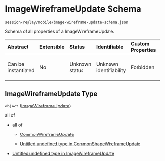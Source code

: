 # ImageWireframeUpdate Schema

```txt
session-replay/mobile/image-wireframe-update-schema.json
```

Schema of all properties of a ImageWireframeUpdate.

| Abstract            | Extensible | Status         | Identifiable            | Custom Properties | Additional Properties | Access Restrictions | Defined In                                                                                                                   |
| :------------------ | :--------- | :------------- | :---------------------- | :---------------- | :-------------------- | :------------------ | :--------------------------------------------------------------------------------------------------------------------------- |
| Can be instantiated | No         | Unknown status | Unknown identifiability | Forbidden         | Allowed               | none                | [image-wireframe-update-schema.json](../out/session-replay/mobile/image-wireframe-update-schema.json "open original schema") |

## ImageWireframeUpdate Type

`object` ([ImageWireframeUpdate](image-wireframe-update-schema.md))

all of

* all of

  * [CommonWireframeUpdate](_common-wireframe-update-schema.md "check type definition")

  * [Untitled undefined type in CommonShapeWireframeUpdate](_common-shape-wireframe-update-schema-allof-1.md "check type definition")

* [Untitled undefined type in ImageWireframeUpdate](image-wireframe-update-schema-allof-1.md "check type definition")
